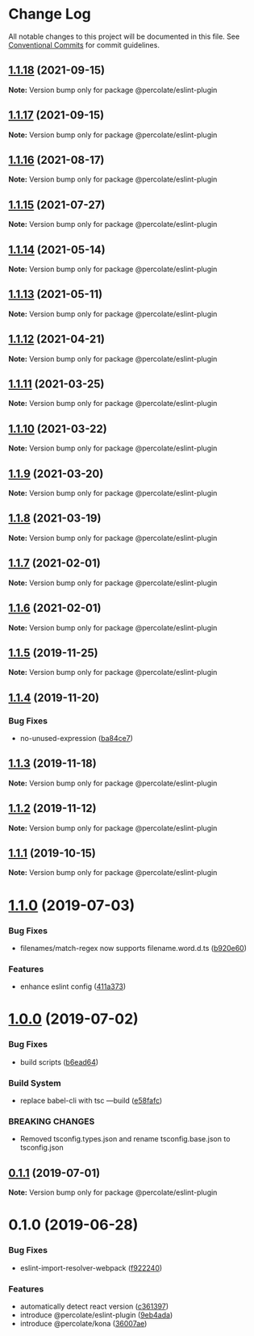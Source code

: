 # Change Log

All notable changes to this project will be documented in this file.
See [Conventional Commits](https://conventionalcommits.org) for commit guidelines.

## [1.1.18](https://github.com/percolate/blend/tree/master/pkgs/eslint-plugin/compare/@percolate/eslint-plugin@1.1.17...@percolate/eslint-plugin@1.1.18) (2021-09-15)

**Note:** Version bump only for package @percolate/eslint-plugin





## [1.1.17](https://github.com/percolate/blend/tree/master/pkgs/eslint-plugin/compare/@percolate/eslint-plugin@1.1.16...@percolate/eslint-plugin@1.1.17) (2021-09-15)

**Note:** Version bump only for package @percolate/eslint-plugin





## [1.1.16](https://github.com/percolate/blend/tree/master/pkgs/eslint-plugin/compare/@percolate/eslint-plugin@1.1.15...@percolate/eslint-plugin@1.1.16) (2021-08-17)

**Note:** Version bump only for package @percolate/eslint-plugin





## [1.1.15](https://github.com/percolate/blend/tree/master/pkgs/eslint-plugin/compare/@percolate/eslint-plugin@1.1.14...@percolate/eslint-plugin@1.1.15) (2021-07-27)

**Note:** Version bump only for package @percolate/eslint-plugin





## [1.1.14](https://github.com/percolate/blend/tree/master/pkgs/eslint-plugin/compare/@percolate/eslint-plugin@1.1.13...@percolate/eslint-plugin@1.1.14) (2021-05-14)

**Note:** Version bump only for package @percolate/eslint-plugin





## [1.1.13](https://github.com/percolate/blend/tree/master/pkgs/eslint-plugin/compare/@percolate/eslint-plugin@1.1.11...@percolate/eslint-plugin@1.1.13) (2021-05-11)

**Note:** Version bump only for package @percolate/eslint-plugin





## [1.1.12](https://github.com/percolate/blend/tree/master/pkgs/eslint-plugin/compare/@percolate/eslint-plugin@1.1.11...@percolate/eslint-plugin@1.1.12) (2021-04-21)

**Note:** Version bump only for package @percolate/eslint-plugin





## [1.1.11](https://github.com/percolate/blend/tree/master/pkgs/eslint-plugin/compare/@percolate/eslint-plugin@1.1.10...@percolate/eslint-plugin@1.1.11) (2021-03-25)

**Note:** Version bump only for package @percolate/eslint-plugin





## [1.1.10](https://github.com/percolate/blend/tree/master/pkgs/eslint-plugin/compare/@percolate/eslint-plugin@1.1.9...@percolate/eslint-plugin@1.1.10) (2021-03-22)

**Note:** Version bump only for package @percolate/eslint-plugin





## [1.1.9](https://github.com/percolate/blend/tree/master/pkgs/eslint-plugin/compare/@percolate/eslint-plugin@1.1.8...@percolate/eslint-plugin@1.1.9) (2021-03-20)

**Note:** Version bump only for package @percolate/eslint-plugin





## [1.1.8](https://github.com/percolate/blend/tree/master/pkgs/eslint-plugin/compare/@percolate/eslint-plugin@1.1.7...@percolate/eslint-plugin@1.1.8) (2021-03-19)

**Note:** Version bump only for package @percolate/eslint-plugin





## [1.1.7](https://github.com/percolate/blend/tree/master/pkgs/eslint-plugin/compare/@percolate/eslint-plugin@1.1.5...@percolate/eslint-plugin@1.1.7) (2021-02-01)

**Note:** Version bump only for package @percolate/eslint-plugin





## [1.1.6](https://github.com/percolate/blend/tree/master/pkgs/eslint-plugin/compare/@percolate/eslint-plugin@1.1.5...@percolate/eslint-plugin@1.1.6) (2021-02-01)

**Note:** Version bump only for package @percolate/eslint-plugin





## [1.1.5](https://github.com/percolate/blend/tree/master/pkgs/eslint-plugin/compare/@percolate/eslint-plugin@1.1.4...@percolate/eslint-plugin@1.1.5) (2019-11-25)

**Note:** Version bump only for package @percolate/eslint-plugin





## [1.1.4](https://github.com/percolate/blend/tree/master/pkgs/eslint-plugin/compare/@percolate/eslint-plugin@1.1.3...@percolate/eslint-plugin@1.1.4) (2019-11-20)


### Bug Fixes

* no-unused-expression ([ba84ce7](https://github.com/percolate/blend/tree/master/pkgs/eslint-plugin/commit/ba84ce7f44c35c396a81772ce6eb3db97aad22ed))





## [1.1.3](https://github.com/percolate/blend/tree/master/pkgs/eslint-plugin/compare/@percolate/eslint-plugin@1.1.2...@percolate/eslint-plugin@1.1.3) (2019-11-18)

**Note:** Version bump only for package @percolate/eslint-plugin





## [1.1.2](https://github.com/percolate/blend/tree/master/pkgs/eslint-plugin/compare/@percolate/eslint-plugin@1.1.1...@percolate/eslint-plugin@1.1.2) (2019-11-12)

**Note:** Version bump only for package @percolate/eslint-plugin





## [1.1.1](https://github.com/percolate/blend/tree/master/pkgs/eslint-plugin/compare/@percolate/eslint-plugin@1.1.0...@percolate/eslint-plugin@1.1.1) (2019-10-15)

**Note:** Version bump only for package @percolate/eslint-plugin





# [1.1.0](https://github.com/percolate/blend/tree/master/pkgs/eslint-plugin/compare/@percolate/eslint-plugin@1.0.0...@percolate/eslint-plugin@1.1.0) (2019-07-03)


### Bug Fixes

* filenames/match-regex now supports filename.word.d.ts ([b920e60](https://github.com/percolate/blend/tree/master/pkgs/eslint-plugin/commit/b920e60))


### Features

* enhance eslint config ([411a373](https://github.com/percolate/blend/tree/master/pkgs/eslint-plugin/commit/411a373))





# [1.0.0](https://github.com/percolate/blend/tree/master/pkgs/eslint-plugin/compare/@percolate/eslint-plugin@0.1.1...@percolate/eslint-plugin@1.0.0) (2019-07-02)


### Bug Fixes

* build scripts ([b6ead64](https://github.com/percolate/blend/tree/master/pkgs/eslint-plugin/commit/b6ead64))


### Build System

* replace babel-cli with tsc —build ([e58fafc](https://github.com/percolate/blend/tree/master/pkgs/eslint-plugin/commit/e58fafc))


### BREAKING CHANGES

* Removed tsconfig.types.json and rename tsconfig.base.json to tsconfig.json





## [0.1.1](https://github.com/percolate/blend/tree/master/pkgs/eslint-plugin/compare/@percolate/eslint-plugin@0.1.0...@percolate/eslint-plugin@0.1.1) (2019-07-01)

**Note:** Version bump only for package @percolate/eslint-plugin





# 0.1.0 (2019-06-28)


### Bug Fixes

* eslint-import-resolver-webpack ([f922240](https://github.com/percolate/blend/tree/master/pkgs/eslint-plugin/commit/f922240))


### Features

* automatically detect react version ([c361397](https://github.com/percolate/blend/tree/master/pkgs/eslint-plugin/commit/c361397))
* introduce @percolate/eslint-plugin ([9eb4ada](https://github.com/percolate/blend/tree/master/pkgs/eslint-plugin/commit/9eb4ada))
* introduce @percolate/kona ([36007ae](https://github.com/percolate/blend/tree/master/pkgs/eslint-plugin/commit/36007ae))
